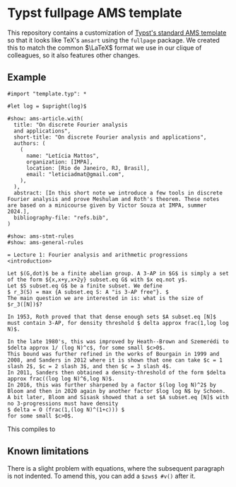 # Typst fullpage AMS template
This repository contains a customization of [Typst's standard AMS template](https://github.com/typst/templates/blob/2b629bdc1eb0edb91375b5b873725290d3bba0d7/ams/template.typ) so that it looks like TeX's `amsart` using the `fullpage` package.
We created this to match the common $\LaTeX$ format we use in our clique of colleagues, so it also features other changes.

## Example
```typst
#import "template.typ": *

#let log = $upright(log)$

#show: ams-article.with(
  title: "On discrete Fourier analysis 
  and applications",
  short-title: "On discrete Fourier analysis and applications",
  authors: (
    (
      name: "Letícia Mattos",
      organization: [IMPA],
      location: [Rio de Janeiro, RJ, Brasil],
      email: "leticiadmat@gmail.com",
    ),
  ),
  abstract: [In this short note we introduce a few tools in discrete Fourier analysis and prove Meshulam and Roth's theorem. These notes are based on a minicourse given by Victor Souza at IMPA, summer 2024.],
  bibliography-file: "refs.bib",
)

#show: ams-stmt-rules
#show: ams-general-rules

= Lecture 1: Fourier analysis and arithmetic progressions
<introduction>

Let $(G,dot)$ be a finite abelian group. A 3-AP in $G$ is simply a set of the form ${x,x+y,x+2y} subset.eq G$ with $x eq.not y$.
Let $S subset.eq G$ be a finite subset. We define
$ r_3(S) = max {A subset.eq S: A "is 3-AP free"}. $
The main question we are interested in is: what is the size of $r_3([N])$?

In 1953, Roth proved that that dense enough sets $A subset.eq [N]$ must contain 3-AP, for density threshold $ delta approx frac(1,log log N)$. 

In the late 1980's, this was improved by Heath--Brown and Szemerédi to $delta approx 1/ (log N)^c$, for some small $c>0$. 
This bound was further refined in the works of Bourgain in 1999 and 2008, and Sanders in 2012 where it is shown that one can take $c = 1 slash 2$, $c = 2 slash 3$, and then $c = 3 slash 4$. 
In 2011, Sanders then obtained a density-threshold of the form $delta approx frac((log log N)^6,log N)$.
In 2016, this was further sharpened by a factor $(log log N)^2$ by Bloom and then in 2020 again by another factor $log log N$ by Schoen.
A bit later, Bloom and Sisask showed that a set $A subset.eq [N]$ with no 3-progressions must have density
$ delta = O (frac(1,(log N)^(1+c))) $ 
for some small $c>0$.
```

This compiles to


## Known limitations

There is a slight problem with equations, where the subsequent paragraph is not indented.
To amend this, you can add a `$zws$ #v()` after it.
